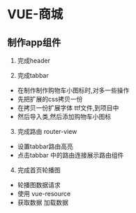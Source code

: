 # VUE-商城

## 制作app组件

1. 完成header

2. 完成tabbar
+ 在制作制作购物车小图标时,对多一些操作
+ 先把扩展的css拷贝一份
+ 在拷贝一份扩展字体 ttf文件,到项目中
+ 然后导入类,然后添加购物车小图标

3. 完成路由 router-view
+ 设置tabbar路由高亮
+ 点击tabbar 中的路由连接展示路由组件

4. 完成首页轮播图
+ 轮播图数据请求
+ 使用 vue-resource
+ 获取数据 加载数据